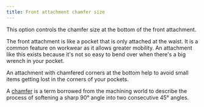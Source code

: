 ```yaml
---
title: Front attachment chamfer size
---
```


This option controls the chamfer size at the bottom of the front attachment.

The front attachment is like a pocket that is only attached at the waist. It is a common feature on workwear as it allows greater mobility.
An attachment like this exists because it's not so easy to bend over when there's a big wrench in your pocket.

An attachment with chamfered corners at the bottom help to avoid small items getting lost in the corners of your pockets.

<Note>

A [chamfer](https://en.wikipedia.org/wiki/Chamfer) is a term borrowed from the machining world to describe the process of softening a sharp 90° angle into two consecutive 45° angles.

</Note>
